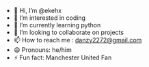 - 👋 Hi, I’m @ekehx
- 👀 I’m interested in coding
- 🌱 I’m currently learning python
- 💞️ I’m looking to collaborate on projects
- 📫 How to reach me : danzy2272@gmail.com
- 😄 Pronouns: he/him
- ⚡ Fun fact: Manchester United Fan

<!---
ekehx/ekehx is a ✨ special ✨ repository because its `README.md` (this file) appears on your GitHub profile.
You can click the Preview link to take a look at your changes.
--->
